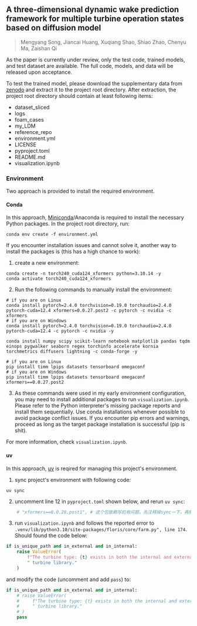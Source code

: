 ## A three-dimensional dynamic wake prediction framework for multiple turbine operation states based on diffusion model

> Mengyang Song, Jiancai Huang, Xuqiang Shao, Shiao Zhao, Chenyu Ma, Zaishan Qi

As the paper is currently under review, only the test code, trained models, and test dataset are available. The full code, models, and data will be released upon acceptance.

To test the trained model, please download the supplementary data from [zenodo](https://zenodo.org/records/14569344) and extract it to the project root directory. After extraction, the project root directory should contain at least following items:
- dataset_sliced
- logs
- foam_cases
- my_LDM
- reference_repo
- environment.yml
- LICENSE
- pyproject.toml
- README.md  
- visualization.ipynb

### Environment

Two approach is provided to install the required environment.

#### Conda

In this approach, [Miniconda](https://docs.anaconda.com/miniconda/install/)/Anaconda is required to install the necessary Python packages. In the project root directory, run:

```shell
conda env create -f environment.yml
```

If you encounter installation issues and cannot solve it, another way to install the packages is (this has a high chance to work):

1. create a new environment:

```shell
conda create -n torch240_cuda124_xformers python=3.10.14 -y
conda activate torch240_cuda124_xformers 
```

2. Run the following commands to manually install the environment:

```shell
# if you are on Linux
conda install pytorch=2.4.0 torchvision=0.19.0 torchaudio=2.4.0 pytorch-cuda=12.4 xformers=0.0.27.post2 -c pytorch -c nvidia -c xformers
# if you are on Windows
conda install pytorch=2.4.0 torchvision=0.19.0 torchaudio=2.4.0 pytorch-cuda=12.4 -c pytorch -c nvidia -y

conda install numpy scipy scikit-learn notebook matplotlib pandas tqdm einops pygwalker seaborn regex torchinfo accelerate kornia torchmetrics diffusers lightning -c conda-forge -y

# if you are on Linux
pip install timm lpips datasets tensorboard omegaconf
# if you are on Windows
pip install timm lpips datasets tensorboard omegaconf xformers==0.0.27.post2
```

3. As these commands were used in my early environment configuration, you may need to install additional packages to run `visualization.ipynb`. Please refer to the Python interpreter's missing package reports and install them sequentially. Use conda installations whenever possible to avoid package conflict issues. If you encounter pip errors and warnings, proceed as long as the target package installation is successful (pip is shit).

For more information, check `visualization.ipynb`.

#### uv

In this approach, [uv](https://docs.astral.sh/uv/getting-started/installation) is reqired for managing this project's environment.

1. sync project's environment with following code:

```shell
uv sync
```

2. uncomment line 12 in `pyproject.toml` shown below, and rerun `uv sync`:

```toml
    # "xformers==0.0.28.post1", # 这个包依赖写的有问题，先注释掉sync一下，再解除注释sync
```

3. run `visualization.ipynb` and follows the reported error to `.venv/lib/python3.10/site-packages/floris/core/farm.py", line 174`. Should found the code below:

```python
if is_unique_path and in_external and in_internal:
    raise ValueError(
        f"The turbine type: {t} exists in both the internal and external"
        " turbine library."
    )
```

and modify the code (uncomment and add `pass`) to:

```python
if is_unique_path and in_external and in_internal:
    # raise ValueError(
    #     f"The turbine type: {t} exists in both the internal and external"
    #     " turbine library."
    # )
    pass
```
